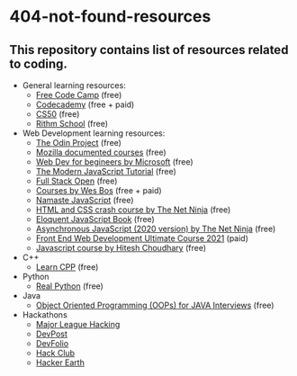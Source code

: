 # 404-not-found-resources
## This repository contains list of resources related to coding.


- General learning resources:
  - [Free Code Camp](https://www.freecodecamp.org/) (free)
  - [Codecademy](https://www.codecademy.com/) (free + paid)
  - [CS50](https://cs50.harvard.edu/college/2021/spring/weeks/0/) (free)
  - [Rithm School](https://www.rithmschool.com/courses) (free)
- Web Development learning resources:
  - [The Odin Project](https://www.theodinproject.com/) (free)
  - [Mozilla documented courses](https://developer.mozilla.org/en-US/docs/Learn) (free)
  - [Web Dev for begineers by Microsoft](https://github.com/microsoft/Web-Dev-For-Beginners) (free)
  - [The Modern JavaScript Tutorial](https://javascript.info/) (free)
  - [Full Stack Open](https://fullstackopen.com/en/) (free)
  - [Courses by Wes Bos](https://wesbos.com/courses) (free + paid)
  - [Namaste JavaScript](https://www.youtube.com/playlist?list=PLlasXeu85E9cQ32gLCvAvr9vNaUccPVNP) (free)
  - [HTML and CSS crash course by The Net Ninja](https://www.youtube.com/playlist?list=PL4cUxeGkcC9ivBf_eKCPIAYXWzLlPAm6G) (free)
  - [Eloquent JavaScript Book](https://eloquentjavascript.net/) (free)
  - [Asynchronous JavaScript (2020 version) by The Net Ninja](https://www.youtube.com/playlist?list=PL4cUxeGkcC9jx2TTZk3IGWKSbtugYdrlu) (free)
  - [Front End Web Development Ultimate Course 2021](https://www.udemy.com/course/learn-front-end-development/) (paid)
  - [Javascript course by Hitesh Choudhary](https://www.youtube.com/playlist?list=PLRAV69dS1uWSxUIk5o3vQY2-_VKsOpXLD) (free)
- C++
  - [Learn CPP](https://www.learncpp.com/) (free)
- Python
  - [Real Python](https://realpython.com/) (free)
- Java
  - [Object Oriented Programming (OOPs) for JAVA Interviews](https://www.udemy.com/course/object-oriented-programming-oops-for-java-certification/) (free)
- Hackathons
  - [Major League Hacking](https://mlh.io/seasons/2021/events)
  - [DevPost](https://devpost.com/)
  - [DevFolio](https://devfolio.co/)
  - [Hack Club](https://hackathons.hackclub.com/)
  - [Hacker Earth](https://www.hackerearth.com/challenges/hackathon/)
